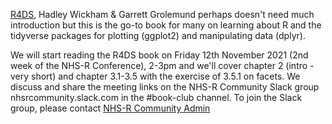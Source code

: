 [R4DS](https://r4ds.had.co.nz/), Hadley Wickham & Garrett Grolemund perhaps doesn't need much introduction but this is the go-to book for many on learning about R and the tidyverse packages for plotting (ggplot2) and manipulating data (dplyr).

We will start reading the R4DS book on Friday 12th November 2021 (2nd week of the NHS-R Conference), 2-3pm and we'll cover chapter 2 (intro - very short) and chapter 3.1-3.5 with the exercise of 3.5.1 on facets. We discuss and share the meeting links on the NHS-R Community Slack group nhsrcommunity.slack.com in the #book-club channel. To join the Slack group, please contact [NHS-R Community Admin](mailto:nhs.rcommunity@nhs.net)